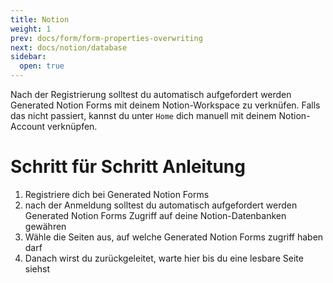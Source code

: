 ```yaml
---
title: Notion
weight: 1
prev: docs/form/form-properties-overwriting
next: docs/notion/database
sidebar:
  open: true
---
```


Nach der Registrierung solltest du automatisch aufgefordert werden Generated Notion Forms mit deinem Notion-Workspace zu
verknüfen. Falls das nicht passiert, kannst du unter `Home` dich manuell mit deinem Notion-Account verknüpfen.

# Schritt für Schritt Anleitung

1. Registriere dich bei Generated Notion Forms
2. nach der Anmeldung solltest du automatisch aufgefordert werden Generated Notion Forms Zugriff auf deine
   Notion-Datenbanken gewähren
3. Wähle die Seiten aus, auf welche Generated Notion Forms zugriff haben darf
4. Danach wirst du zurückgeleitet, warte hier bis du eine lesbare Seite siehst